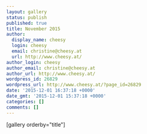 ```yaml
---
layout: gallery
status: publish
published: true
title: November 2015
author:
  display_name: cheesy
  login: cheesy
  email: christine@cheesy.at
  url: http://www.cheesy.at/
author_login: cheesy
author_email: christine@cheesy.at
author_url: http://www.cheesy.at/
wordpress_id: 26829
wordpress_url: http://www.cheesy.at/?page_id=26829
date: '2015-12-01 16:37:18 +0000'
date_gmt: '2015-12-01 15:37:18 +0000'
categories: []
comments: []
---
```

[gallery orderby="title"]
